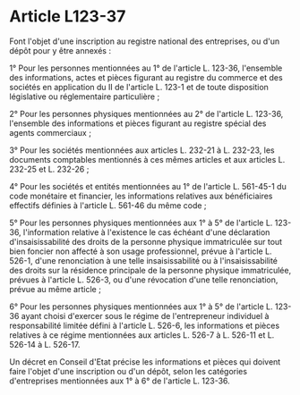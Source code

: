 # Article L123-37

Font l'objet d'une inscription au registre national des entreprises, ou d'un dépôt pour y être annexés :

1° Pour les personnes mentionnées au 1° de l'article L. 123-36, l'ensemble des informations, actes et pièces figurant au registre du commerce et des sociétés en application du II de l'article L. 123-1 et de toute disposition législative ou réglementaire particulière ;

2° Pour les personnes physiques mentionnées au 2° de l'article L. 123-36, l'ensemble des informations et pièces figurant au registre spécial des agents commerciaux ;

3° Pour les sociétés mentionnées aux articles L. 232-21 à L. 232-23, les documents comptables mentionnés à ces mêmes articles et aux articles L. 232-25 et L. 232-26 ;

4° Pour les sociétés et entités mentionnées au 1° de l'article L. 561-45-1 du code monétaire et financier, les informations relatives aux bénéficiaires effectifs définies à l'article L. 561-46 du même code ;

5° Pour les personnes physiques mentionnées aux 1° à 5° de l'article L. 123-36, l'information relative à l'existence le cas échéant d'une déclaration d'insaisissabilité des droits de la personne physique immatriculée sur tout bien foncier non affecté à son usage professionnel, prévue à l'article L. 526-1, d'une renonciation à une telle insaisissabilité ou à l'insaisissabilité des droits sur la résidence principale de la personne physique immatriculée, prévues à l'article L. 526-3, ou d'une révocation d'une telle renonciation, prévue au même article ;

6° Pour les personnes physiques mentionnées aux 1° à 5° de l'article L. 123-36 ayant choisi d'exercer sous le régime de l'entrepreneur individuel à responsabilité limitée défini à l'article L. 526-6, les informations et pièces relatives à ce régime mentionnées aux articles L. 526-7 à L. 526-11 et L. 526-14 à L. 526-17.

Un décret en Conseil d'Etat précise les informations et pièces qui doivent faire l'objet d'une inscription ou d'un dépôt, selon les catégories d'entreprises mentionnées aux 1° à 6° de l'article L. 123-36.
